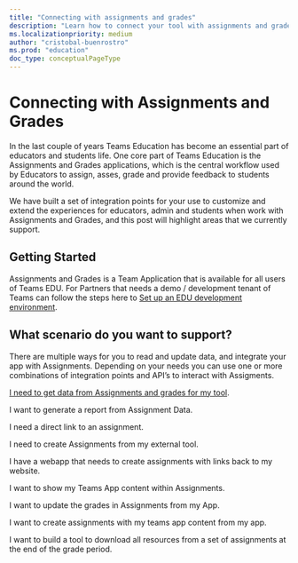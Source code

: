 ```yaml
---
title: "Connecting with assignments and grades"
description: "Learn how to connect your tool with assignments and grades."
ms.localizationpriority: medium
author: "cristobal-buenrostro"
ms.prod: "education"
doc_type: conceptualPageType
---
```


# Connecting with Assignments and Grades

In the last couple of years Teams Education has become an essential part of educators and students life. One core part of Teams Education is the Assignments and Grades applications, which is the central workflow used by Educators to assign, asses, grade and provide feedback to students around the world.

We have built a set of integration points for your use to customize and extend the experiences for educators, admin and students when work with Assignments and Grades, and this post will highlight areas that we currently support.

## Getting Started

Assignments and Grades is a Team Application that is available for all users of Teams EDU. For Partners that needs a demo / development tenant of Teams can follow the steps here to [Set up an EDU development environment](/graph/msgraph-onboarding-overview).

## What scenario do you want to support?

There are multiple ways for you to read and update data, and integrate your app with Assignments. Depending on your needs you can use one or more combinations of integration points and API’s to interact with Assigments.

[I need to get data from Assignments and grades for my tool](/graph/msgraph-customer-assignmentgradedatafortool).

I want to generate a report from Assignment Data.

I need a direct link to an assignment.

I need to create Assignments from my external tool.

I have a webapp that needs to create assignments with links back to my website.

I want to show my Teams App content within Assignments.

I want to update the grades in Assignments from my App.

I want to create assignments with my teams app content from my app.

I want to build a tool to download all resources from a set of assignments at the end of the grade period.
